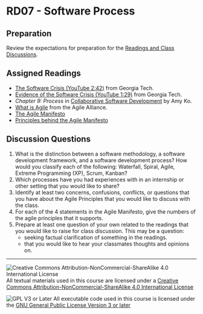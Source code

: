 # RD07 - Software Process

## Preparation

Review the expectations for preparation for the [Readings and Class Discussions](./RD-ReadingsAndDiscussion.md).

## Assigned Readings

- [The Software Crisis (YouTube 2:42)](https://www.youtube.com/watch?v=0b5vp4Z2PKE) from Georgia Tech.
- [Evidence of the Software Crisis (YouTube 1:29)](https://www.youtube.com/watch?v=Cd3TrUK8axU) from Georgia Tech.
- _Chapter 9: Process_ in [Collaborative Software Development](https://faculty.washington.edu/ajko/books/cooperative-software-development/) by Amy Ko.
- [What is Agile](https://www.agilealliance.org/agile101/) from the Agile Alliance.
- [The Agile Manifesto](https://agilemanifesto.org/)
- [Principles behind the Agile Manifesto](https://agilemanifesto.org/principles.html)

## Discussion Questions

1. What is the distinction between a software methodology, a software development framework, and a software development process?  How would you classify each of the following: Waterfall, Spiral, Agile, Extreme Programming (XP), Scrum, Kanban?
2. Which processes have you had experiences with in an internship or other setting that you would like to share?
3. Identify at least two concerns, confusions, conflicts, or questions that you have about the Agile Principles that you would like to discuss with the class.
4. For each of the 4 statements in the Agile Manifesto, give the numbers of the agile principles that it supports.
5. Prepare at least one question of your own related to the readings that you would like to raise for class discussion. This may be a question:
   - seeking factual clarification of something in the readings.
   - that you would like to hear your classmates thoughts and opinions on.

---

![Creative Commons Attribution-NonCommercial-ShareAlike 4.0 International License](https://i.creativecommons.org/l/by-nc-sa/4.0/88x31.png "Creative Commons Attribution-NonCommercial-ShareAlike 4.0 International License") All textual materials used in this course are licensed under a [Creative Commons Attribution-NonCommercial-ShareAlike 4.0 International License](http://creativecommons.org/licenses/by-nc-sa/4.0/)

![GPL V3 or Later](https://www.gnu.org/graphics/gplv3-or-later-sm.png "GPL V3 or later") All executable code used in this course is licensed under the [GNU General Public License Version 3 or later](https://www.gnu.org/licenses/gpl.txt)

